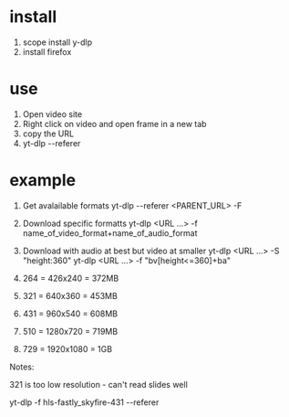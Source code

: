 # install

1. scope install y-dlp
1. install firefox

# use

1. Open video site
1. Right click on video and open frame in a new tab
1. copy the URL
1. yt-dlp <URL> --referer <Originating URL>

# example

1. Get avalailable formats
   yt-dlp <URL> --referer <PARENT_URL> -F

1. Download specific formatts
   yt-dlp <URL ...> -f name_of_video_format+name_of_audio_format

1. Download with audio at best but video at smaller
   yt-dlp <URL ...> -S "height:360"
   yt-dlp <URL ...> -f "bv[height<=360]+ba"

1. 264 = 426x240 = 372MB
1. 321 = 640x360 = 453MB
1. 431 = 960x540 = 608MB
1. 510 = 1280x720 = 719MB
1. 729 = 1920x1080 = 1GB

Notes:

321 is too low resolution - can't read slides well

yt-dlp -f hls-fastly_skyfire-431 <frame> --referer <URL>